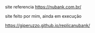 site referencia https://nubank.com.br/ 

 site feito por mim, ainda em execução

 https://giperuzzo.github.io/replicanubank/

